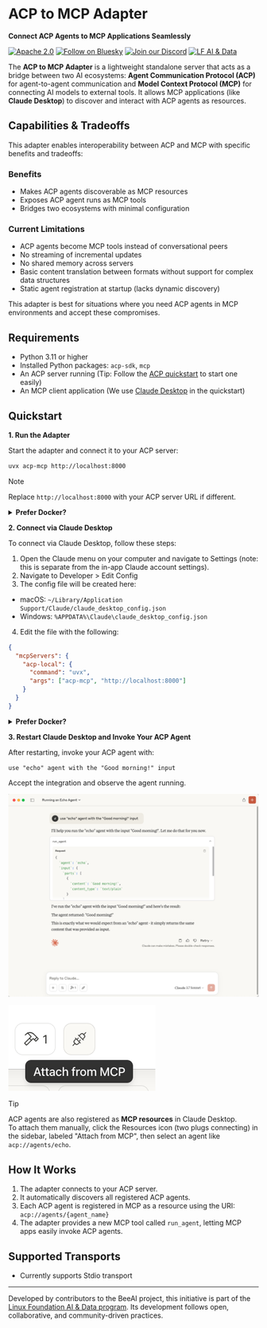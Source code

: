 <div align="left">

<h1>ACP to MCP Adapter</h1>

**Connect ACP Agents to MCP Applications Seamlessly**

[![Apache 2.0](https://img.shields.io/badge/Apache%202.0-License-EA7826?style=plastic&logo=apache&logoColor=white)](https://github.com/i-am-bee/beeai-framework?tab=Apache-2.0-1-ov-file#readme)
[![Follow on Bluesky](https://img.shields.io/badge/Follow%20on%20Bluesky-0285FF?style=plastic&logo=bluesky&logoColor=white)](https://bsky.app/profile/beeaiagents.bsky.social)
[![Join our Discord](https://img.shields.io/badge/Join%20our%20Discord-7289DA?style=plastic&logo=discord&logoColor=white)](https://discord.com/invite/NradeA6ZNF)
[![LF AI & Data](https://img.shields.io/badge/LF%20AI%20%26%20Data-0072C6?style=plastic&logo=linuxfoundation&logoColor=white)](https://lfaidata.foundation/projects/)

</div>

The **ACP to MCP Adapter** is a lightweight standalone server that acts as a bridge between two AI ecosystems: **Agent Communication Protocol (ACP)** for agent-to-agent communication and **Model Context Protocol (MCP)** for connecting AI models to external tools. It allows MCP applications (like **Claude Desktop**) to discover and interact with ACP agents as resources.

## Capabilities & Tradeoffs

This adapter enables interoperability between ACP and MCP with specific benefits and tradeoffs:

### Benefits

- Makes ACP agents discoverable as MCP resources
- Exposes ACP agent runs as MCP tools
- Bridges two ecosystems with minimal configuration

### Current Limitations

- ACP agents become MCP tools instead of conversational peers
- No streaming of incremental updates
- No shared memory across servers
- Basic content translation between formats without support for complex data structures
- Static agent registration at startup (lacks dynamic discovery)

This adapter is best for situations where you need ACP agents in MCP environments and accept these compromises.

## Requirements

- Python 3.11 or higher
- Installed Python packages: `acp-sdk`, `mcp`
- An ACP server running (Tip: Follow the [ACP quickstart](https://github.com/i-am-bee/acp/blob/main/README.md#quickstart) to start one easily)
- An MCP client application (We use [Claude Desktop](https://claude.ai/download) in the quickstart)

## Quickstart

**1. Run the Adapter**

Start the adapter and connect it to your ACP server:

```sh
uvx acp-mcp http://localhost:8000
```

> [!NOTE]
> Replace `http://localhost:8000` with your ACP server URL if different.

<details> <summary><strong>Prefer Docker?</strong></summary>

```sh
docker run -i --rm ghcr.io/i-am-bee/acp-mcp http://host.docker.internal:8000
```

**Tip:** `host.docker.internal` allows Docker containers to reach services running on the host (adjust if needed for your setup).

</details> 

**2. Connect via Claude Desktop**

To connect via Claude Desktop, follow these steps:
1. Open the Claude menu on your computer and navigate to Settings (note: this is separate from the in-app Claude account settings).
2. Navigate to Developer > Edit Config
3. The config file will be created here:
  - macOS: `~/Library/Application Support/Claude/claude_desktop_config.json`
  - Windows: `%APPDATA%\Claude\claude_desktop_config.json`
4. Edit the file with the following:

```json
{
  "mcpServers": {
    "acp-local": {
      "command": "uvx",
      "args": ["acp-mcp", "http://localhost:8000"]
    }
  }
}
```
  
<details> <summary><strong>Prefer Docker?</strong></summary>
  
```json
{
  "mcpServers": {
    "acp-docker": {
      "command": "docker",
      "args": [
        "run",
        "-i",
        "--rm",
        "ghcr.io/i-am-bee/acp-mcp",
        "http://host.docker.internal:8000"
      ]
    }
  }
}
```

</details>

**3. Restart Claude Desktop and Invoke Your ACP Agent**

After restarting, invoke your ACP agent with:

```
use "echo" agent with the "Good morning!" input
```

Accept the integration and observe the agent running.

![Screenshot of Claude Desktop invoking the echo agent](docs/assets/running_echo.png)

![MCP Resources](docs/assets/attach-from-mcp.png)

> [!TIP]
> ACP agents are also registered as **MCP resources** in Claude Desktop.<br />
> To attach them manually, click the Resources icon (two plugs connecting) in the sidebar, labeled "Attach from MCP", then select an agent like `acp://agents/echo`.

## How It Works

1. The adapter connects to your ACP server.
2. It automatically discovers all registered ACP agents.
3. Each ACP agent is registered in MCP as a resource using the URI: `acp://agents/{agent_name}`
4. The adapter provides a new MCP tool called `run_agent`, letting MCP apps easily invoke ACP agents.

## Supported Transports

- Currently supports Stdio transport

---

Developed by contributors to the BeeAI project, this initiative is part of the [Linux Foundation AI & Data program](https://lfaidata.foundation/projects/). Its development follows open, collaborative, and community-driven practices.
